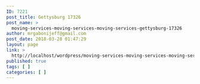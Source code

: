 ```yaml
---
ID: 7221
post_title: Gettysburg 17326
post_name: >
  moving-services-moving-services-moving-services-gettysburg-17326
author: mrgabonijeff@gmail.com
post_date: 2018-03-28 01:47:29
layout: page
link: >
  http://localhost/wordpress/moving-services-moving-services-moving-services-gettysburg-17326/
published: true
tags: [ ]
categories: [ ]
---
```

